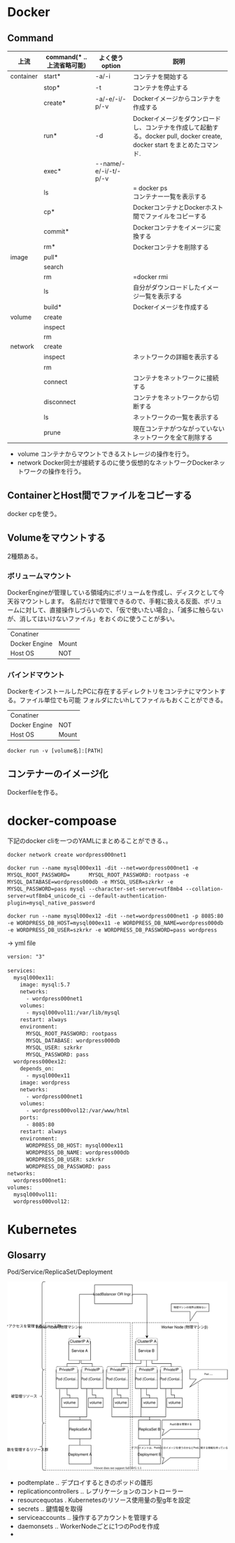 # Docker

## Command

|上流|command(* .. 上流省略可能)|よく使うoption|説明|
|--|--|--|--|
|container|start*|-a/-i|コンテナを開始する|
||stop*|-t|コンテナを停止する|
||create*|-a/-e/-i/-p/-v|Dockerイメージからコンテナを作成する|
||run*|-d|Dockerイメージをダウンロードし、コンテナを作成して起動する。docker pull, docker create, docker start をまとめたコマンド.|
||exec*|--name/-e/-i/-t/-p/-v||
||ls||= docker ps<br/>コンテナー一覧を表示する|
||cp*||DockerコンテナとDockerホスト間でファイルをコピーする|
||commit*||Dockerコンテナをイメージに変換する|
||rm*||Dockerコンテナを削除する|
|image|pull*|||
||search|||
||rm||=docker rmi|
||ls||自分がダウンロードしたイメージ一覧を表示する|
||build*||Dockerイメージを作成する|
|volume|create|||
||inspect|||
||rm|||
|network|create|||
||inspect||ネットワークの詳細を表示する|
||rm|||
||connect||コンテナをネットワークに接続する|
||disconnect||コンテナをネットワークから切断する|
||ls||ネットワークの一覧を表示する|
||prune||現在コンテナがつながっていないネットワークを全て削除する|

* volume
コンテナからマウントできるストレージの操作を行う。
* network
Docker同士が接続するのに使う仮想的なネットワークDockerネットワークの操作を行う。



## ContainerとHost間でファイルをコピーする
docker cpを使う。

## Volumeをマウントする
2種類ある。
### ボリュームマウント
DockerEngineが管理している領域内にボリュームを作成し、ディスクとして今天谷マウントします。
名前だけで管理できるので、手軽に扱える反面、ボリュームに対して、直接操作しづらいので、「仮で使いたい場合」、「滅多に触らないが、消してはいけないファイル」をおくのに使うことが多い。

|||
|--|--|
|Conatiner||
|Docker Engine|Mount|
|Host OS|NOT|

### バインドマウント

DockerをインストールしたPCに存在するディレクトリをコンテナにマウントする。ファイル単位でも可能
フォルダにたいhしてファイルもおくことができる。

|||
|--|--|
|Conatiner||
|Docker Engine|NOT|
|Host OS|Mount|

`docker run -v [volume名]:[PATH]`

## コンテナーのイメージ化

Dockerfileを作る。


# docker-compoase
下記のdocker cliを一つのYAMLにまとめることができる、。

```
docker network create wordpress000net1
```
```
docker run --name mysql000ex11 -dit --net=wordpress000net1 -e MYSQL_ROOT_PASSWORD=      MYSQL_ROOT_PASSWORD: rootpass -e MYSQL_DATABASE=wordpress000db -e MYSQL_USER=szkrkr -e MYSQL_PASSWORD=pass mysql --character-set-server=utf8mb4 --collation-server=utf8mb4_unicode_ci --default-authentication-plugin=mysql_native_password
```
```
docker run --name mysql000ex12 -dit --net=wordpress000net1 -p 8085:80 -e WORDPRESS_DB_HOST=mysql000ex11 -e WORDPRESS_DB_NAME=wordpress000db -e WORDPRESS_DB_USER=szkrkr -e WORDPRESS_DB_PASSWORD=pass wordpress
```

-> yml file
```
version: "3"

services: 
  mysql000ex11:
    image: mysql:5.7
    networks:
      - wordpress000net1 
    volumes:
      - mysql000vol11:/var/lib/mysql
    restart: always
    environment: 
      MYSQL_ROOT_PASSWORD: rootpass
      MYSQL_DATABASE: wordpress000db
      MYSQL_USER: szkrkr
      MYSQL_PASSWORD: pass
  wordpress000ex12:
    depends_on: 
      - mysql000ex11
    image: wordpress
    networks: 
      - wordpress000net1
    volumes: 
      - wordpress000vol12:/var/www/html
    ports:
      - 8085:80
    restart: always
    environment: 
      WORDPRESS_DB_HOST: mysql000ex11
      WORDPRESS_DB_NAME: wordpress000db
      WORDPRESS_DB_USER: szkrkr
      WORDPRESS_DB_PASSWORD: pass
networks:
  wordpress000net1:
volumes:
  mysql000vol11:
  wordpress000vol12:
```


# Kubernetes

## Glosarry
Pod/Service/ReplicaSet/Deployment

<img src="./assets/k8s-service.drawio.svg" />

* podtemplate .. デプロイするときのポッドの雛形
* replicationcontrollers .. レプリケーションのコントローラー
* resourcequotas . Kubernetesのリソース使用量の聖g年を設定
* secrets .. 鍵情報を取得
* serviceaccounts .. 操作するアカウントを管理する
* daemonsets .. WorkerNodeごとに1つのPodを作成
* 